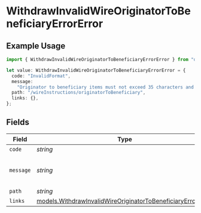 # WithdrawInvalidWireOriginatorToBeneficiaryErrorError

## Example Usage

```typescript
import { WithdrawInvalidWireOriginatorToBeneficiaryErrorError } from "dwolla-typescript/models";

let value: WithdrawInvalidWireOriginatorToBeneficiaryErrorError = {
  code: "InvalidFormat",
  message:
    "Originator to beneficiary items must not exceed 35 characters and contain only alphanumeric, white space, '.' or '#' characters.",
  path: "/wireInstructions/originatorToBeneficiary",
  links: {},
};
```

## Fields

| Field                                                                                                                            | Type                                                                                                                             | Required                                                                                                                         | Description                                                                                                                      | Example                                                                                                                          |
| -------------------------------------------------------------------------------------------------------------------------------- | -------------------------------------------------------------------------------------------------------------------------------- | -------------------------------------------------------------------------------------------------------------------------------- | -------------------------------------------------------------------------------------------------------------------------------- | -------------------------------------------------------------------------------------------------------------------------------- |
| `code`                                                                                                                           | *string*                                                                                                                         | :heavy_minus_sign:                                                                                                               | N/A                                                                                                                              | InvalidFormat                                                                                                                    |
| `message`                                                                                                                        | *string*                                                                                                                         | :heavy_minus_sign:                                                                                                               | N/A                                                                                                                              | Originator to beneficiary items must not exceed 35 characters and contain only alphanumeric, white space, '.' or '#' characters. |
| `path`                                                                                                                           | *string*                                                                                                                         | :heavy_minus_sign:                                                                                                               | N/A                                                                                                                              | /wireInstructions/originatorToBeneficiary                                                                                        |
| `links`                                                                                                                          | [models.WithdrawInvalidWireOriginatorToBeneficiaryErrorLinks](../models/withdrawinvalidwireoriginatortobeneficiaryerrorlinks.md) | :heavy_minus_sign:                                                                                                               | N/A                                                                                                                              | {}                                                                                                                               |
